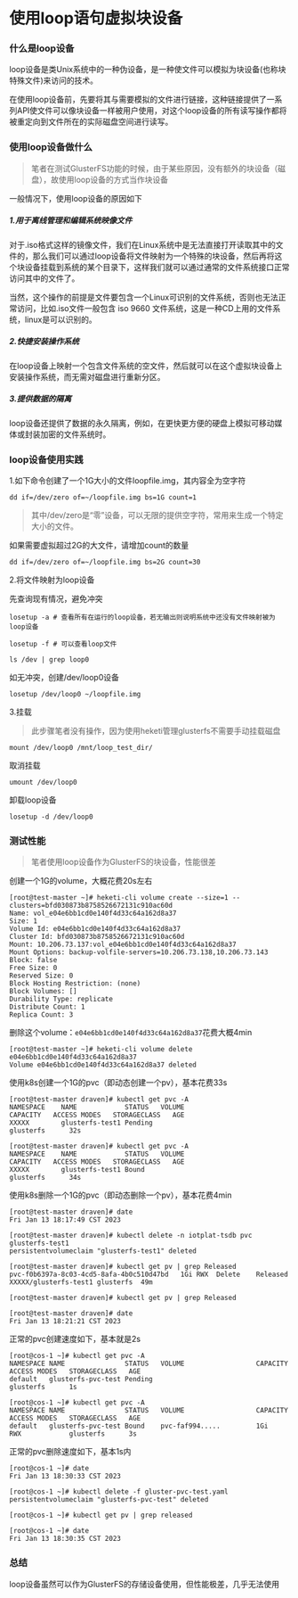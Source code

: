 # 使用loop语句虚拟块设备

### 什么是loop设备

loop设备是类Unix系统中的一种伪设备，是一种使文件可以模拟为块设备(也称块特殊文件)来访问的技术。

在使用loop设备前，先要将其与需要模拟的文件进行链接，这种链接提供了一系列API使文件可以像块设备一样被用户使用，对这个loop设备的所有读写操作都将被重定向到文件所在的实际磁盘空间进行读写。

### 使用loop设备做什么

> 笔者在测试GlusterFS功能的时候，由于某些原因，没有额外的块设备（磁盘），故使用loop设备的方式当作块设备

一般情况下，使用loop设备的原因如下

##### 1.用于离线管理和编辑系统映像文件

对于.iso格式这样的镜像文件，我们在Linux系统中是无法直接打开读取其中的文件的，那么我们可以通过loop设备将文件映射为一个特殊的块设备，然后再将这个块设备挂载到系统的某个目录下，这样我们就可以通过通常的文件系统接口正常访问其中的文件了。

当然，这个操作的前提是文件要包含一个Linux可识别的文件系统，否则也无法正常访问，比如.iso文件一般包含 iso 9660 文件系统，这是一种CD上用的文件系统，linux是可以识别的。

##### 2.快捷安装操作系统

在loop设备上映射一个包含文件系统的空文件，然后就可以在这个虚拟块设备上安装操作系统，而无需对磁盘进行重新分区。

##### 3.提供数据的隔离

loop设备还提供了数据的永久隔离，例如，在更快更方便的硬盘上模拟可移动媒体或封装加密的文件系统时。

### loop设备使用实践

1.如下命令创建了一个1G大小的文件loopfile.img，其内容全为空字符

```
dd if=/dev/zero of=~/loopfile.img bs=1G count=1
```

> 其中/dev/zero是“零”设备，可以无限的提供空字符，常用来生成一个特定大小的文件。

如果需要虚拟超过2G的大文件，请增加count的数量

```
dd if=/dev/zero of=~/loopfile.img bs=2G count=30
```

2.将文件映射为loop设备

先查询现有情况，避免冲突

```
losetup -a # 查看所有在运行的loop设备，若无输出则说明系统中还没有文件映射被为loop设备
```

```
losetup -f # 可以查看loop文件
```

```
ls /dev | grep loop0
```

如无冲突，创建/dev/loop0设备

```
losetup /dev/loop0 ~/loopfile.img
```

3.挂载

> 此步骤笔者没有操作，因为使用heketi管理glusterfs不需要手动挂载磁盘

```
mount /dev/loop0 /mnt/loop_test_dir/
```

取消挂载

```
umount /dev/loop0
```

卸载loop设备

```
losetup -d /dev/loop0
```

### 测试性能

> 笔者使用loop设备作为GlusterFS的块设备，性能很差

创建一个1G的volume，大概花费20s左右

```
[root@test-master ~]# heketi-cli volume create --size=1 --clusters=bfd030873b8758526672131c910ac60d
Name: vol_e04e6bb1cd0e140f4d33c64a162d8a37
Size: 1
Volume Id: e04e6bb1cd0e140f4d33c64a162d8a37
Cluster Id: bfd030873b8758526672131c910ac60d
Mount: 10.206.73.137:vol_e04e6bb1cd0e140f4d33c64a162d8a37
Mount Options: backup-volfile-servers=10.206.73.138,10.206.73.143
Block: false
Free Size: 0
Reserved Size: 0
Block Hosting Restriction: (none)
Block Volumes: []
Durability Type: replicate
Distribute Count: 1
Replica Count: 3
```

删除这个volume：`e04e6bb1cd0e140f4d33c64a162d8a37`花费大概4min

```
[root@test-master ~]# heketi-cli volume delete e04e6bb1cd0e140f4d33c64a162d8a37
Volume e04e6bb1cd0e140f4d33c64a162d8a37 deleted
```

使用k8s创建一个1G的pvc（即动态创建一个pv），基本花费33s      

```
[root@test-master draven]# kubectl get pvc -A
NAMESPACE    NAME            STATUS   VOLUME                   CAPACITY   ACCESS MODES   STORAGECLASS   AGE
XXXXX        glusterfs-test1 Pending                                                     glusterfs      32s
```

```
[root@test-master draven]# kubectl get pvc -A
NAMESPACE    NAME            STATUS   VOLUME                   CAPACITY   ACCESS MODES   STORAGECLASS   AGE
XXXXX        glusterfs-test1 Bound                                                       glusterfs      34s
```

使用k8s删除一个1G的pvc（即动态删除一个pv），基本花费4min

```
[root@test-master draven]# date
Fri Jan 13 18:17:49 CST 2023

[root@test-master draven]# kubectl delete -n iotplat-tsdb pvc glusterfs-test1
persistentvolumeclaim "glusterfs-test1" deleted

[root@test-master draven]# kubectl get pv | grep Released
pvc-f0b6397a-8c03-4cd5-8afa-4b0c510d47bd   1Gi RWX  Delete    Released XXXXX/glusterfs-test1 glusterfs  49m

[root@test-master draven]# kubectl get pv | grep Released

[root@test-master draven]# date
Fri Jan 13 18:21:21 CST 2023
```

正常的pvc创建速度如下，基本就是2s

```
[root@cos-1 ~]# kubectl get pvc -A
NAMESPACE NAME               STATUS   VOLUME                  CAPACITY   ACCESS MODES   STORAGECLASS   AGE
default   glusterfs-pvc-test Pending                                                    glusterfs      1s

[root@cos-1 ~]# kubectl get pvc -A
NAMESPACE NAME               STATUS   VOLUME                  CAPACITY   ACCESS MODES   STORAGECLASS   AGE
default   glusterfs-pvc-test Bound    pvc-faf994.....         1Gi        RWX            glusterfs      3s
```

正常的pvc删除速度如下，基本1s内

```
[root@cos-1 ~]# date
Fri Jan 13 18:30:33 CST 2023

[root@cos-1 ~]# kubectl delete -f gluster-pvc-test.yaml
persistentvolumeclaim "glusterfs-pvc-test" deleted

[root@cos-1 ~]# kubectl get pv | grep released

[root@cos-1 ~]# date
Fri Jan 13 18:30:35 CST 2023
```

### 总结

loop设备虽然可以作为GlusterFS的存储设备使用，但性能极差，几乎无法使用